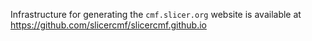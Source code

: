 Infrastructure for generating the `cmf.slicer.org` website is available at https://github.com/slicercmf/slicercmf.github.io
